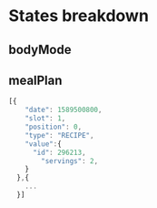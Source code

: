 # States breakdown

## bodyMode

## mealPlan
```js
[{
    "date": 1589500800,
    "slot": 1,
    "position": 0,
    "type": "RECIPE",
    "value":{
      "id": 296213,
        "servings": 2,
    }
  },{
    ...
  }]
```
